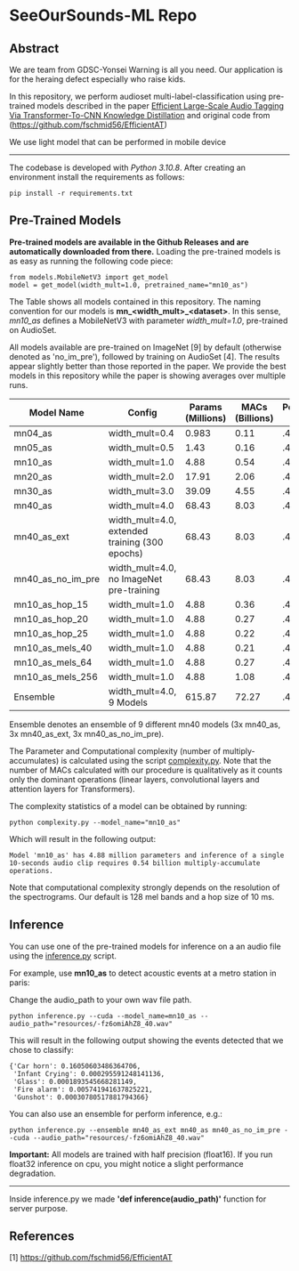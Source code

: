 # SeeOurSounds-ML Repo

## Abstract
We are team from GDSC-Yonsei Warning is all you need. Our application is for the heraing defect especially who raise kids.

In this repository, we perform audioset multi-label-classification using pre-trained models described in the paper [Efficient Large-Scale Audio Tagging 
Via Transformer-To-CNN Knowledge Distillation](https://arxiv.org/pdf/2211.04772.pdf) and original code from (https://github.com/fschmid56/EfficientAT)

We use light model that can be performed in mobile device

---------------------------

The codebase is developed with *Python 3.10.8*. After creating an environment install the requirements as
follows:

```
pip install -r requirements.txt
```

## Pre-Trained Models

**Pre-trained models are available in the Github Releases and are automatically downloaded from there.** 
Loading the pre-trained models is as easy as running the following code piece:

```
from models.MobileNetV3 import get_model
model = get_model(width_mult=1.0, pretrained_name="mn10_as")
```

The Table shows all models contained in this repository. The naming convention for our models is 
**mn_\<width_mult\>_\<dataset\>**. In this sense, *mn10_as* defines a MobileNetV3 with parameter *width_mult=1.0*, pre-trained on 
AudioSet.

All models available are pre-trained on ImageNet [9] by default (otherwise denoted as 'no_im_pre'), followed by training on AudioSet [4]. The results appear slightly better than those reported in the
paper. We provide the best models in this repository while the paper is showing averages over multiple runs.

| Model Name       | Config                                             | Params (Millions) | MACs (Billions) | Performance (mAP) |
|------------------|----------------------------------------------------|-------------------|-----------------|-------------------|
| mn04_as          | width_mult=0.4                                     | 0.983             | 0.11            | .432              |
| mn05_as          | width_mult=0.5                                     | 1.43              | 0.16            | .443              |
| mn10_as          | width_mult=1.0                                     | 4.88              | 0.54            | .471              |
| mn20_as          | width_mult=2.0                                     | 17.91             | 2.06            | .478              |
| mn30_as          | width_mult=3.0                                     | 39.09             | 4.55            | .482              |
| mn40_as          | width_mult=4.0                                     | 68.43             | 8.03            | .484              |
| mn40_as_ext      | width_mult=4.0,<br/>extended training (300 epochs) | 68.43             | 8.03            | .487              |
| mn40_as_no_im_pre| width_mult=4.0, no ImageNet pre-training           | 68.43             | 8.03            | .483              |
| mn10_as_hop_15   | width_mult=1.0                                     | 4.88              | 0.36            | .463              |
| mn10_as_hop_20   | width_mult=1.0                                     | 4.88              | 0.27            | .456              |
| mn10_as_hop_25   | width_mult=1.0                                     | 4.88              | 0.22            | .447              |
| mn10_as_mels_40  | width_mult=1.0                                     | 4.88              | 0.21            | .453              |
| mn10_as_mels_64  | width_mult=1.0                                     | 4.88              | 0.27            | .461              |
| mn10_as_mels_256 | width_mult=1.0                                     | 4.88              | 1.08            | .474              |
| Ensemble         | width_mult=4.0, 9 Models                           | 615.87            | 72.27           | .498              |

Ensemble denotes an ensemble of 9 different mn40 models (3x mn40_as, 3x mn40_as_ext, 3x mn40_as_no_im_pre). 

The Parameter and Computational complexity (number of multiply-accumulates) is calculated using the script [complexity.py](complexity.py). Note that the number of MACs calculated with our procedure is qualitatively as it counts only the dominant operations (linear layers, convolutional layers and attention layers for Transformers). 

The complexity statistics of a model can be obtained by running:

```
python complexity.py --model_name="mn10_as"
```

Which will result in the following output:

```
Model 'mn10_as' has 4.88 million parameters and inference of a single 10-seconds audio clip requires 0.54 billion multiply-accumulate operations.
```

Note that computational complexity strongly depends on the resolution of the spectrograms. Our default is 128 mel bands and a hop size of 10 ms.

## Inference

You can use one of the pre-trained models for inference on a an audio file using the 
[inference.py](inference.py) script.  

For example, use **mn10_as** to detect acoustic events at a metro station in paris:

Change the audio_path to your own wav file path.

```
python inference.py --cuda --model_name=mn10_as --audio_path="resources/-fz6omiAhZ8_40.wav"
```

This will result in the following output showing the events detected that we chose to classify:

```
{'Car horn': 0.16050603486364706, 
 'Infant Crying': 0.000295591248141136, 
 'Glass': 0.0001893545668281149,
 'Fire alarm': 0.005741941637825221,
 'Gunshot': 0.00030780517881794366}
```

You can also use an ensemble for perform inference, e.g.:

```
python inference.py --ensemble mn40_as_ext mn40_as mn40_as_no_im_pre --cuda --audio_path="resources/-fz6omiAhZ8_40.wav"

```

**Important:** All models are trained with half precision (float16). If you run float32 inference on cpu,
you might notice a slight performance degradation.

------------------------------
Inside inference.py we made **'def inference(audio_path)'** function for server purpose.


## References

[1] https://github.com/fschmid56/EfficientAT
